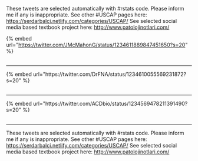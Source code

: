 

These tweets are selected automatically with #rstats code. Please inform me if any is inappropriate.
See other #USCAP pages here: https://serdarbalci.netlify.com/categories/USCAP/ 
See selected social media based textbook project here: http://www.patolojinotlari.com/

{% embed url="https://twitter.com/JMcMahonG/status/1234611889847451650?s=20" %}<br>
<br>
<hr>
{% embed url="https://twitter.com/DrFNA/status/1234610055569231872?s=20" %}<br>
<br>
<hr>
{% embed url="https://twitter.com/ACDbio/status/1234569478211391490?s=20" %}<br>
<br>
<hr>


These tweets are selected automatically with #rstats code. Please inform me if any is inappropriate.
See other #USCAP pages here: https://serdarbalci.netlify.com/categories/USCAP/ 
See selected social media based textbook project here: http://www.patolojinotlari.com/
